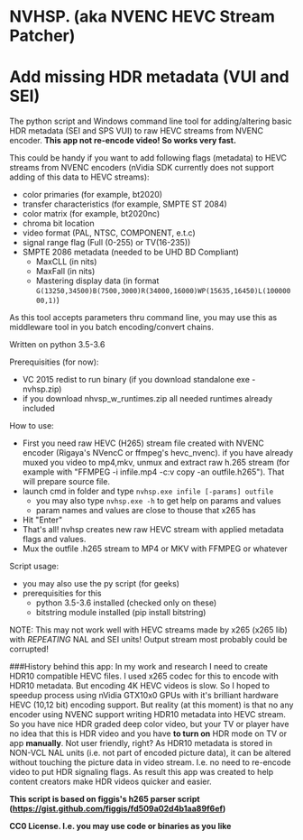 # NVHSP. (aka NVENC HEVC Stream Patcher)
# Add missing HDR metadata (VUI and SEI)
The python script and Windows command line tool for adding/altering basic HDR metadata (SEI and SPS VUI) to raw HEVC streams from NVENC encoder.
**This app not re-encode video! So works very fast.**

This could be handy if you want to add following flags (metadata) to HEVC streams from NVENC encoders (nVidia SDK currently does not support adding of this data to HEVC streams):
  - color primaries (for example, bt2020)
  - transfer characteristics (for example, SMPTE ST 2084)
  - color matrix (for example, bt2020nc)
  - chroma bit location
  - video format (PAL, NTSC, COMPONENT, e.t.c)
  - signal range flag (Full (0-255) or TV(16-235))
  - SMPTE 2086 metadata (needed to be UHD BD Compliant)
    - MaxCLL (in nits)
    - MaxFall (in nits)
    - Mastering display data (in format `G(13250,34500)B(7500,3000)R(34000,16000)WP(15635,16450)L(10000000,1)`) 

As this tool accepts parameters thru command line, you may use this as middleware tool in you batch encoding/convert chains.

Written on python 3.5-3.6

Prerequisities (for now):
  - VC 2015 redist to run binary (if you download standalone exe - nvhsp.zip)
  - if you download nhvsp_w_runtimes.zip all needed runtimes already included
  
How to use:
  - First you need raw HEVC (H265) stream file created with NVENC encoder (Rigaya's NVencC or ffmpeg's hevc_nvenc). if you have already muxed you video to mp4,mkv, unmux and extract raw h.265 stream (for example with "FFMPEG -i infile.mp4 -c:v copy -an outfile.h265"). That will prepare source file.
  - launch cmd in folder and type `nvhsp.exe infile [-params] outfile`
    - you may also type `nvhsp.exe -h` to get help on params and values
    - param names and values are close to thouse that x265 has
  - Hit "Enter"
  - That's all! nvhsp creates new raw HEVC stream with applied metadata flags and values.
  - Mux the outfile .h265 stream to MP4 or MKV with FFMPEG or whatever
  
Script usage:
  - you may also use the py script (for geeks)
  - prerequisities for this
    - python 3.5-3.6 installed (checked only on these) 
    - bitstring module installed (pip install bitstring)

NOTE: This may not work well with HEVC streams made by x265 (x265 lib) with *REPEATING* NAL and SEI units! Output stream most probably could be corrupted!

###History behind this app:
In my work and research I need to create HDR10 compatible HEVC files. I used x265 codec for this to encode with HDR10 metadata. But encoding 4K HEVC videos is slow. So I hoped to speedup process using nVidia GTX10x0 GPUs with it's brilliant hardware HEVC (10,12 bit) encoding support. But reality (at this moment) is that no any encoder using NVENC support writing HDR10 metadata into HEVC stream. So you have nice HDR graded deep color video, but your TV or player have no idea that this is HDR video and you have **to turn on** HDR mode on TV or app **manually**. Not user friendly, right?
As HDR10 metadata is stored in NON-VCL NAL units (i.e. not part of encoded picture data), it can be altered without touching the picture data in video stream. I.e. no need to re-encode video to put HDR signaling flags. 
As result this app was created to help content creators make HDR videos quicker and easier. 

**This script is based on figgis's h265 parser script  (https://gist.github.com/figgis/fd509a02d4b1aa89f6ef)**

**CC0 License. I.e. you may use code or binaries as you like** 

